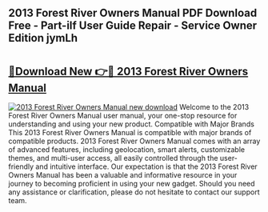 ## 2013 Forest River Owners Manual PDF Download Free - Part-iIf User Guide Repair - Service Owner Edition jymLh

# <h2><a href="http://bc22659.oget.top/?id=2013+Forest+River+Owners+Manual">🔗Download New 👉🔴 2013 Forest River Owners Manual</a></h2>

[![2013 Forest River Owners Manual new download](https://i.imgur.com/5g1atiW.png)](http://bc22659.oget.top/?id=2013+Forest+River+Owners+Manual)
Welcome to the 2013 Forest River Owners Manual user manual, your one-stop resource for understanding and using your new product. Compatible with Major Brands This 2013 Forest River Owners Manual is compatible with major brands of compatible products. 2013 Forest River Owners Manual comes with an array of advanced features, including geolocation, smart alerts, customizable themes, and multi-user access, all easily controlled through the user-friendly and intuitive interface. Our expectation is that the 2013 Forest River Owners Manual has been a valuable and informative resource in your journey to becoming proficient in using your new gadget. Should you need any assistance or clarification, please do not hesitate to contact our support team.
